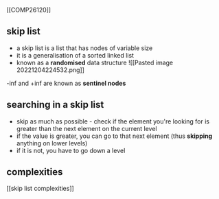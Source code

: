 [[COMP26120]]


## skip list
- a skip list is a list that has nodes of variable size
- it is a generalisation of a sorted linked list
- known as a **randomised** data structure
![[Pasted image 20221204224532.png]]

-inf and +inf are known as **sentinel nodes**


## searching in a skip list
- skip as much as possible - check if the element you're looking for is greater than the next element on the current level
- if the value is greater, you can go to that next element (thus **skipping** anything on lower levels)
- if it is not, you have to go down a level

## complexities
[[skip list complexities]]